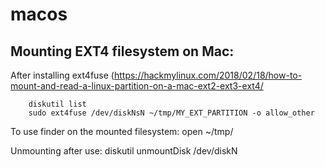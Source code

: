 # macos

## Mounting EXT4 filesystem on Mac:

After installing ext4fuse (https://hackmylinux.com/2018/02/18/how-to-mount-and-read-a-linux-partition-on-a-mac-ext2-ext3-ext4/
        
        diskutil list
        sudo ext4fuse /dev/diskNsN ~/tmp/MY_EXT_PARTITION -o allow_other

To use finder on the mounted filesystem:
        open ~/tmp/

Unmounting after use:
        diskutil unmountDisk /dev/diskN